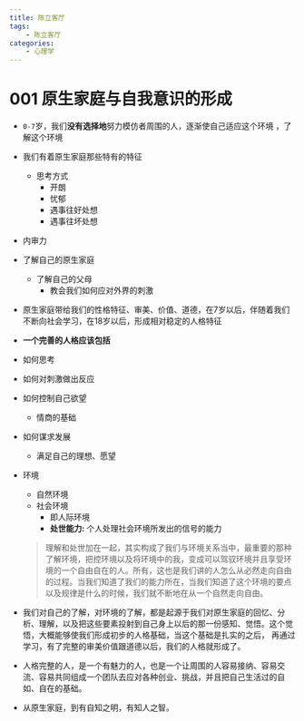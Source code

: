 ```yaml
---
title: 陈立客厅
tags:
	- 陈立客厅
categories:
	- 心理学
---
```


# 001 原生家庭与自我意识的形成

- `0-7`岁，我们**没有选择地**努力模仿者周围的人，逐渐使自己适应这个环境 ，了解这个环境

- 我们有着原生家庭那些特有的特征

  - 思考方式
    - 开朗
    - 忧郁
    - 遇事往好处想
    - 遇事往坏处想

- 内审力

- 了解自己的原生家庭

  - 了解自己的父母
    - 教会我们如何应对外界的刺激

- 原生家庭带给我们的性格特征、审美、价值、道德，在7岁以后，伴随着我们不断向社会学习，在18岁以后，形成相对稳定的人格特征

-  **一个完善的人格应该包括**

  - 如何思考
  - 如何对刺激做出反应 
  - 如何控制自己欲望
    - 情商的基础
  - 如何谋求发展
    - 满足自己的理想、愿望

- 环境

  - 自然环境
  - 社会环境
    - 即人际环境
    - **处世能力:** 个人处理社会环境所发出的信号的能力

  > 理解和处世加在一起，其实构成了我们与环境关系当中，最重要的那种了解环境，把控环境以及将环境中的我，变成可以驾驭环境并且享受环境的一个自由自在的人。所有，这也是我们讲的人怎么从必然走向自由的过程。当我们知道了我们的能力所在，当我们知道了这个环境的要点以及规律是什么的时候，我们就不断地在从一个自然走向自由。

- 我们对自己的了解，对环境的了解，都是起源于我们对原生家庭的回忆、分析、理解，以及把这些要素投射到自己身上以后的那一份感知、觉悟。这个觉悟，大概能够使我们形成初步的人格基础，当这个基础是扎实的之后， 再通过学习，有了完整的审美价值跟道德以后，我们的人格就形成了。

- 人格完整的人，是一个有魅力的人，也是一个让周围的人容易接纳、容易交流、容易共同组成一个团队去应对各种创业、挑战，并且把自己生活过的自如、自在的基础。

- 从原生家庭，到有自知之明，有知人之智。